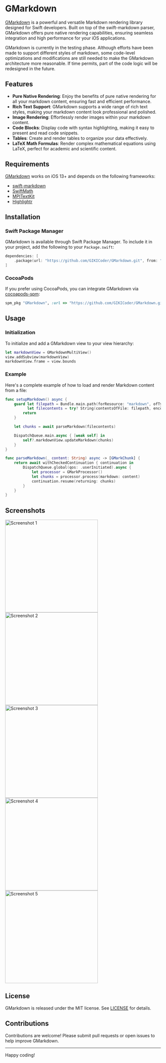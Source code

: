 # GMarkdown

[GMarkdown](https://github.com/GIKICoder/GMarkdown.git) is a powerful and versatile Markdown rendering library designed for Swift developers. Built on top of the swift-markdown parser, GMarkdown offers pure native rendering capabilities, ensuring seamless integration and high performance for your iOS applications.

GMarkdown is currently in the testing phase. Although efforts have been made to support different styles of markdown, some code-level optimizations and modifications are still needed to make the GMarkdown architecture more reasonable. If time permits, part of the code logic will be redesigned in the future.

## Features

- **Pure Native Rendering**: Enjoy the benefits of pure native rendering for all your markdown content, ensuring fast and efficient performance.
- **Rich Text Support**: GMarkdown supports a wide range of rich text styles, making your markdown content look professional and polished.
- **Image Rendering**: Effortlessly render images within your markdown content.
- **Code Blocks**: Display code with syntax highlighting, making it easy to present and read code snippets.
- **Tables**: Create and render tables to organize your data effectively.
- **LaTeX Math Formulas**: Render complex mathematical equations using LaTeX, perfect for academic and scientific content.

## Requirements

[GMarkdown](https://github.com/GIKICoder/GMarkdown.git) works on iOS 13+ and depends on the following frameworks:

- [swift-markdown](https://github.com/apple/swift-markdown.git)
- [SwiftMath](https://github.com/mgriebling/SwiftMath.git)
- [MPITextKit](https://github.com/meitu/MPITextKit.git)
- [Highlightr](https://github.com/raspu/Highlightr.git)

## Installation

### Swift Package Manager

GMarkdown is available through Swift Package Manager. To include it in your project, add the following to your `Package.swift`:

```swift
dependencies: [
    .package(url: "https://github.com/GIKICoder/GMarkdown.git", from: "0.0.1")
]
```

### CocoaPods

If you prefer using CocoaPods, you can integrate GMarkdown via [cocoapods-spm](https://github.com/kronenthaler/cocoapods-spm):

```ruby
spm_pkg "GMarkdown", :url => "https://github.com/GIKICoder/GMarkdown.git", :branch => "main"
```

## Usage

### Initialization

To initialize and add a GMarkdown view to your view hierarchy:

```swift
let markdownView = GMarkdownMultiView()
view.addSubview(markdownView)
markdownView.frame = view.bounds
```

### Example

Here's a complete example of how to load and render Markdown content from a file:

```swift
func setupMarkdown() async {
    guard let filepath = Bundle.main.path(forResource: "markdown", ofType: nil),
          let filecontents = try? String(contentsOfFile: filepath, encoding: .utf8) else {
        return
    }

    let chunks = await parseMarkdown(filecontents)

    DispatchQueue.main.async { [weak self] in
        self?.markdownView.updateMarkdown(chunks)
    }
}

func parseMarkdown(_ content: String) async -> [GMarkChunk] {
    return await withCheckedContinuation { continuation in
        DispatchQueue.global(qos: .userInitiated).async {
            let processor = GMarkProcessor()
            let chunks = processor.process(markdown: content)
            continuation.resume(returning: chunks)
        }
    }
}
```

## Screenshots

<a href="https://github.com/GIKICoder/GMarkdown/blob/main/screenshot/1.png"><img src="https://github.com/GIKICoder/GMarkdown/blob/main/screenshot/1.png" alt="Screenshot 1" width="300"/></a>
<a href="https://github.com/GIKICoder/GMarkdown/blob/main/screenshot/2.png"><img src="https://github.com/GIKICoder/GMarkdown/blob/main/screenshot/2.png" alt="Screenshot 2" width="300"/></a>
<a href="https://github.com/GIKICoder/GMarkdown/blob/main/screenshot/3.png"><img src="https://github.com/GIKICoder/GMarkdown/blob/main/screenshot/3.png" alt="Screenshot 3" width="300"/></a>
<a href="https://github.com/GIKICoder/GMarkdown/blob/main/screenshot/4.png"><img src="https://github.com/GIKICoder/GMarkdown/blob/main/screenshot/4.png" alt="Screenshot 4" width="300"/></a>
<a href="https://github.com/GIKICoder/GMarkdown/blob/main/screenshot/5.png"><img src="https://github.com/GIKICoder/GMarkdown/blob/main/screenshot/5.png" alt="Screenshot 5" width="300"/></a>


## License

GMarkdown is released under the MIT license. See [LICENSE](./LICENSE) for details.

## Contributions

Contributions are welcome! Please submit pull requests or open issues to help improve GMarkdown.

---



Happy coding!
